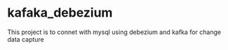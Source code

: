 # kafaka_debezium
This project is to connet with mysql using debezium and kafka for change data capture

